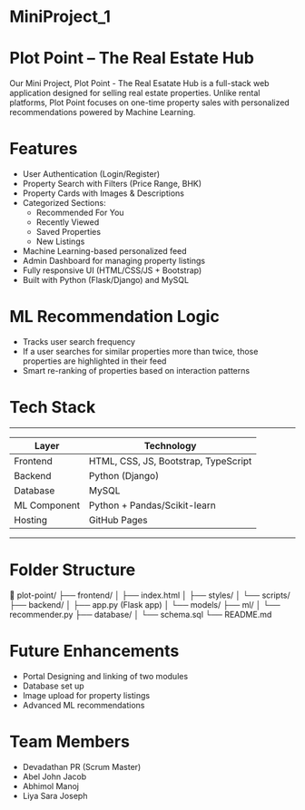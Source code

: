# MiniProject_1

# Plot Point – The Real Estate Hub

Our Mini Project, Plot Point - The Real Esatate Hub is a full-stack web application designed for selling real estate properties. Unlike rental platforms, Plot Point focuses on one-time property sales with personalized recommendations powered by Machine Learning.


# Features

- User Authentication (Login/Register)
- Property Search with Filters (Price Range, BHK)
- Property Cards with Images & Descriptions
- Categorized Sections:
  - Recommended For You
  - Recently Viewed
  - Saved Properties
  - New Listings
- Machine Learning-based personalized feed
- Admin Dashboard for managing property listings
- Fully responsive UI (HTML/CSS/JS + Bootstrap)
- Built with Python (Flask/Django) and MySQL


# ML Recommendation Logic

- Tracks user search frequency
- If a user searches for similar properties more than twice, those properties are highlighted in their feed
- Smart re-ranking of properties based on interaction patterns


#  Tech Stack
---------------------------------------------------------
| Layer          | Technology                           |
|----------------|--------------------------------------|
| Frontend       | HTML, CSS, JS, Bootstrap, TypeScript |
| Backend        | Python (Django)                      |
| Database       | MySQL                                |
| ML Component   | Python + Pandas/Scikit-learn         |
| Hosting        | GitHub Pages                         |
---------------------------------------------------------


# Folder Structure
📁 plot-point/
├── frontend/
│ ├── index.html
│ ├── styles/
│ └── scripts/
├── backend/
│ ├── app.py (Flask app)
│ └── models/
├── ml/
│ └── recommender.py
├── database/
│ └── schema.sql
└── README.md


# Future Enhancements
- Portal Designing and linking of two modules
- Database set up
- Image upload for property listings
- Advanced ML recommendations


# Team Members
- Devadathan PR (Scrum Master)
- Abel John Jacob
- Abhimol Manoj
- Liya Sara Joseph


